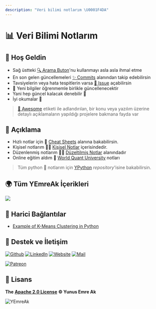 ```yaml
---
description: "Veri bilimi notlarım \U0001F4DA"
---
```


# 📊 Veri Bilimi Notlarım

## 🗽 Hoş Geldin

* Sağ üstteki [🔍 Arama Buton](https://ds.yemreak.com/?q=)'nu kullanmayı asla asla ihmal etme
* En son gelen güncellemeleri [✨ Commits](https://github.com/yedhrab/YDataScience/commits/master) alanından takip edebilirsin
* Tavsiyelerin veya hata tespitlerin varsa [🦋 Issue](https://github.com/yedhrab/YDataScience/issues) açabilirsin
* 🌊 Yeni bilgiler öğrenmemle birlikle güncellenecektir
* Yani hep güncel kalacak denebilir 🚀
* İyi okumalar 👻

> [🚀 Awesome](https://github.com/yedhrab/YDataScience/tree/6cbb4b948c1f7f978f3afeadfcc35357d2e05dd5/0%20-%20Faydalı%20Kaynaklar/Awesome/README.md) etiketi ile adlandırılan, bir konu veya yazılım üzerine detaylı açıklamaların yapıldığı projelere bakmana fayda var

## 🗼 Açıklama

* Hızlı notlar için 🤸‍ [Cheat Sheets](cheat-sheets.md) alanına bakabilirsin.
* Kişisel notlarım 👨‍🏫 [Kişisel Notlar](kisisel-notlar/) içerisindedir.
* Düzenlenmiş notlarım 👨‍🔧 [Düzeltilmiş Notlar](duezeltilmis-notlar/) alanındadır
* Online eğitim aldım 🏫 [World Quant University](wqu-data-science/) notları

> Tüm python 🐍 notlarım için [YPython](https://github.com/yedhrab/YPython) _repository_'isine bakabilirsin.

## 🌍 Tüm YEmreAk İçerikleri

![](https://drive.google.com/uc?id=1LZoJzZyY_uYbl3zCxk6ZtZPaDiMHglMv)

## 🔗 Harici Bağlantılar

* [Example of K-Means Clustering in Python](https://datatofish.com/k-means-clustering-python/)

## 💖 Destek ve İletişim

​[​![Github](https://drive.google.com/uc?id=1PzkuWOoBNMg0uOMmqwHtVoYt0WCqi-O5)​](https://github.com/yedhrab) [​![LinkedIn](https://drive.google.com/uc?id=1hvdil0ZHVEzekQ4AYELdnPOqzunKpnzJ)​](https://www.linkedin.com/in/yemreak/) [​![Website](https://drive.google.com/uc?id=1wR8Ph0FBs36ZJl0Ud-HkS0LZ9b66JBqJ)​](https://yemreak.com/) [​![Mail](https://drive.google.com/uc?id=142rP0hbrnY8T9kj_84_r7WxPG1hzWEcN)​](mailto::yedhrab@gmail.com?subject=YDataScience%20%7C%20Github)​

​[​![Patreon](https://drive.google.com/uc?id=11YmCRmySX7v7QDFS62ST2JZuE70RFjDG)](https://www.patreon.com/yemreak/)

## 🔏 Lisans

**The** [**Apache 2.0 License**](https://choosealicense.com/licenses/apache-2.0/) **©️ Yunus Emre Ak**

![YEmreAk](https://drive.google.com/uc?id=1Wd_YLVOkAhXPVqFMx_aZyFvyTy_88H-Z)

